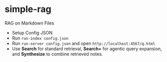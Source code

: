# simple-rag

RAG on Markdown Files

- Setup Config JSON
- Run `run-index config.json`
- Run `run-server config.json` and open `http://localhost:4567/q.html`
- Use **Search** for standard retrieval, **Search+** for agentic query expansion, and **Synthesize** to combine retrieved notes.
